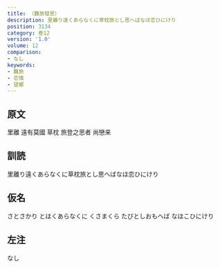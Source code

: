 ```yaml
---
title: （羇旅發思）
description: 里離り遠くあらなくに草枕旅とし思へばなほ恋ひにけり
position: 3134
category: 巻12
version: '1.0'
volume: 12
comparison:
- なし
keywords:
- 羈旅
- 恋情
- 望郷
---
```


## 原文

里離 遠有莫國 草枕 旅登之思者 尚戀来

## 訓読

里離り遠くあらなくに草枕旅とし思へばなほ恋ひにけり

## 仮名

さとさかり とほくあらなくに くさまくら たびとしおもへば なほこひにけり

## 左注

なし
